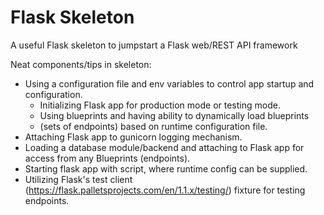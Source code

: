 # Flask Skeleton

A useful Flask skeleton to jumpstart a Flask web/REST API framework

Neat components/tips in skeleton:
- Using a configuration file and env variables to control app startup and configuration.
    - Initializing Flask app for production mode or testing mode.
    - Using blueprints and having ability to dynamically load blueprints 
    - (sets of endpoints) based on runtime configuration file.
- Attaching Flask app to gunicorn logging mechanism.
- Loading a database module/backend and attaching to Flask app for access from any Blueprints (endpoints).
- Starting flask app with script, where runtime config can be supplied.
- Utilizing Flask's test client (https://flask.palletsprojects.com/en/1.1.x/testing/) fixture for testing endpoints.

